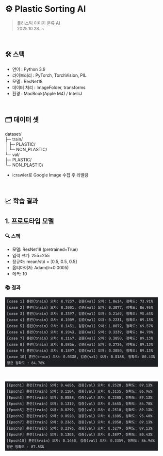 # ⚙️ Plastic Sorting AI
> 플라스틱 이미지 분류 AI  
> 2025.10.28. ~ 

<br>

## 🛠️ 스택
- 언어 : Python 3.9
- 라이브러리 : PyTorch, TorchVision, PIL
- 모델 : ResNet18
- 데이터 처리 : ImageFolder, transforms
- 환경 : MacBook(Apple M4) / IntelliJ

<br>

## 🗂️ 데이터 셋
dataset/  
├─ train/  
│   ├─ PLASTIC/  
│   └─ NON_PLASTIC/  
└─ val/  
├─ PLASTIC/  
└─ NON_PLASTIC/  
- icrawler로 Google Image 수집 후 라벨링

<br>

## 📈 학습 결과
## 1. 프로토타입 모델
### 🔍 스펙
- 모델: ResNet18 (pretrained=True)
- 입력 크기: 255×255
- 정규화: mean/std = [0.5, 0.5, 0.5]
- 옵티마이저: Adam(lr=0.0005)
- 에폭: 10

### 📚 결과
![img.png](img/img.png)

<br>

![img.png](img.png)